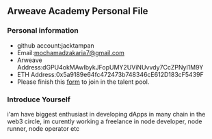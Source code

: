 ## Arweave Academy Personal File

### Personal information

- github account:jacktampan
- Email:mochamadzakaria7@gmail.com
- Arweave Address:dGPU4okMAwIbykJFopUMY2UViNUvvdy7CcZPNyl1M9Y
- ETH Address:0x5a9189e64fc472473b748346cE612D183cF5439F
- Please finish this [form](https://docs.google.com/forms/d/e/1FAIpQLSfWA5fIIcBgmRppm3jNz5vmf9Mai_QMVil-2pO4r7YKn_Zhtw/viewform?usp=sf_link) to join in the talent pool.

### Introduce Yourself
i'am have biggest enthusiast in developing dApps in many chain in the web3 circle, im curently working a freelance in node developer, node runner, node operator etc
